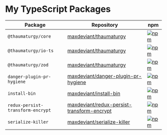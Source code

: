 # My TypeScript Packages

| Package                           | Repository                                                                                                  | npm                                                                                                                                                                     |
| --------------------------------- | ----------------------------------------------------------------------------------------------------------- | ----------------------------------------------------------------------------------------------------------------------------------------------------------------------- |
| `@thaumaturgy/core`               | [maxdeviant/thaumaturgy](https://github.com/maxdeviant/thaumaturgy)                                         | [![npm](https://img.shields.io/npm/v/@thaumaturgy/core.svg?maxAge=3600&style=flat-square)](https://www.npmjs.com/package/@thaumaturgy/core)                             |
| `@thaumaturgy/io-ts`              | [maxdeviant/thaumaturgy](https://github.com/maxdeviant/thaumaturgy)                                         | [![npm](https://img.shields.io/npm/v/@thaumaturgy/io-ts.svg?maxAge=3600&style=flat-square)](https://www.npmjs.com/package/@thaumaturgy/io-ts)                           |
| `@thaumaturgy/zod`                | [maxdeviant/thaumaturgy](https://github.com/maxdeviant/thaumaturgy)                                         | [![npm](https://img.shields.io/npm/v/@thaumaturgy/zod.svg?maxAge=3600&style=flat-square)](https://www.npmjs.com/package/@thaumaturgy/zod)                               |
| `danger-plugin-pr-hygiene`        | [maxdeviant/danger-plugin-pr-hygiene](https://github.com/maxdeviant/danger-plugin-pr-hygiene)               | [![npm](https://img.shields.io/npm/v/danger-plugin-pr-hygiene.svg?maxAge=3600&style=flat-square)](https://www.npmjs.com/package/danger-plugin-pr-hygiene)               |
| `install-bin`                     | [maxdeviant/install-bin](https://github.com/maxdeviant/install-bin)                                         | [![npm](https://img.shields.io/npm/v/install-bin.svg?maxAge=3600&style=flat-square)](https://www.npmjs.com/package/install-bin)                                         |
| `redux-persist-transform-encrypt` | [maxdeviant/redux-persist-transform-encrypt](https://github.com/maxdeviant/redux-persist-transform-encrypt) | [![npm](https://img.shields.io/npm/v/redux-persist-transform-encrypt.svg?maxAge=3600&style=flat-square)](https://www.npmjs.com/package/redux-persist-transform-encrypt) |
| `serialize-killer`                | [maxdeviant/serialize-killer](https://github.com/maxdeviant/serialize-killer)                               | [![npm](https://img.shields.io/npm/v/serialize-killer.svg?maxAge=3600&style=flat-square)](https://www.npmjs.com/package/serialize-killer)                               |
